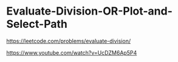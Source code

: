 # Evaluate-Division-OR-Plot-and-Select-Path

https://leetcode.com/problems/evaluate-division/

https://www.youtube.com/watch?v=UcDZM6Ap5P4
